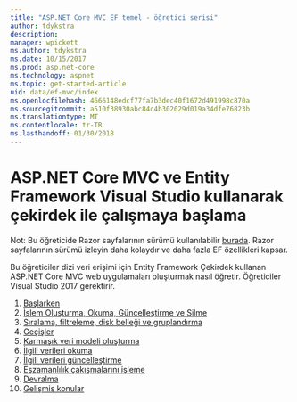 ```yaml
---
title: "ASP.NET Core MVC EF temel - öğretici serisi"
author: tdykstra
description: 
manager: wpickett
ms.author: tdykstra
ms.date: 10/15/2017
ms.prod: asp.net-core
ms.technology: aspnet
ms.topic: get-started-article
uid: data/ef-mvc/index
ms.openlocfilehash: 4666148edcf77fa7b3dec40f1672d491998c870a
ms.sourcegitcommit: a510f38930abc84c4b302029d019a34dfe76823b
ms.translationtype: MT
ms.contentlocale: tr-TR
ms.lasthandoff: 01/30/2018
---
```

# <a name="getting-started-with-aspnet-core-mvc-and-entity-framework-core-using-visual-studio"></a>ASP.NET Core MVC ve Entity Framework Visual Studio kullanarak çekirdek ile çalışmaya başlama

Not: Bu öğreticide Razor sayfalarının sürümü kullanılabilir [burada](xref:data/ef-rp/intro). Razor sayfalarının sürümü izleyin daha kolaydır ve daha fazla EF özellikleri kapsar.

Bu öğreticiler dizi veri erişimi için Entity Framework Çekirdek kullanan ASP.NET Core MVC web uygulamaları oluşturmak nasıl öğretir. Öğreticiler Visual Studio 2017 gerektirir.

1. [Başlarken](intro.md)
2. [İşlem Oluşturma, Okuma, Güncelleştirme ve Silme](crud.md)
3. [Sıralama, filtreleme, disk belleği ve gruplandırma](sort-filter-page.md)
4. [Geçişler](migrations.md)
5. [Karmaşık veri modeli oluşturma](complex-data-model.md)
6. [İlgili verileri okuma](read-related-data.md)
7. [İlgili verileri güncelleştirme](update-related-data.md)
8. [Eşzamanlılık çakışmalarını işleme](concurrency.md)
9. [Devralma](inheritance.md)
10. [Gelişmiş konular](advanced.md)

